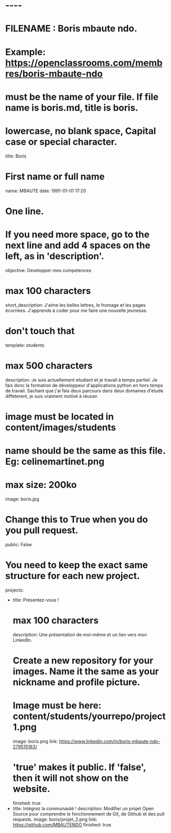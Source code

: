# ----

# FILENAME : Boris mbaute ndo.
# Example: https://openclassrooms.com/membres/boris-mbaute-ndo
# must be the name of your file. If file name is boris.md, title is boris.
# lowercase, no blank space, Capital case or special character.
title: Boris

# First name or full name
name: MBAUTE
date: 1991-01-01 17:20

# One line.
# If you need more space, go to the next line and add 4 spaces on the left, as in 'description'.
objective: Developper mes competences

# max 100 characters
short_description: J'aime les belles lettres, le fromage et les pages écornées. J'apprends à coder pour me faire une nouvelle jeunesse.

# don't touch that
template: students

# max 500 characters
description:
    Je suis actuellement etudiant et je travail à temps partiel. Je fais donc la formation de développeur d'applications python en hors temps de travail. Sachant que j'ai fais deux parcours  dans deux domaines d'etude diffeterent, je suis vraiment motivé à réussir.
# image must be located in content/images/students
# name should be the same as this file. Eg: celinemartinet.png
# max size: 200ko
image: boris.jpg

# Change this to True when you do you pull request.
public: False

# You need to keep the exact same structure for each new project.
projects:
  - title: Présentez-vous !
    # max 100 characters
    description: Une présentation de moi-même et un lien vers mon LinkedIn.
    # Create a new repository for your images. Name it the same as your nickname and profile picture.
    # Image must be here: content/students/yourrepo/project1.png
    image: boris.png
    link: https://www.linkedin.com/in/boris-mbaute-ndo-279515163/
    # 'true' makes it public. If 'false', then it will not show on the website.
    finished: true
  - title: Intégrez la communauté !
    description: Modifier un projet Open Source pour comprendre le fonctionnement de Git, de Github et des pull requests.
    image: boris/projet_2.png
    link: https://github.com/MBAUTENDO
    finished: true.